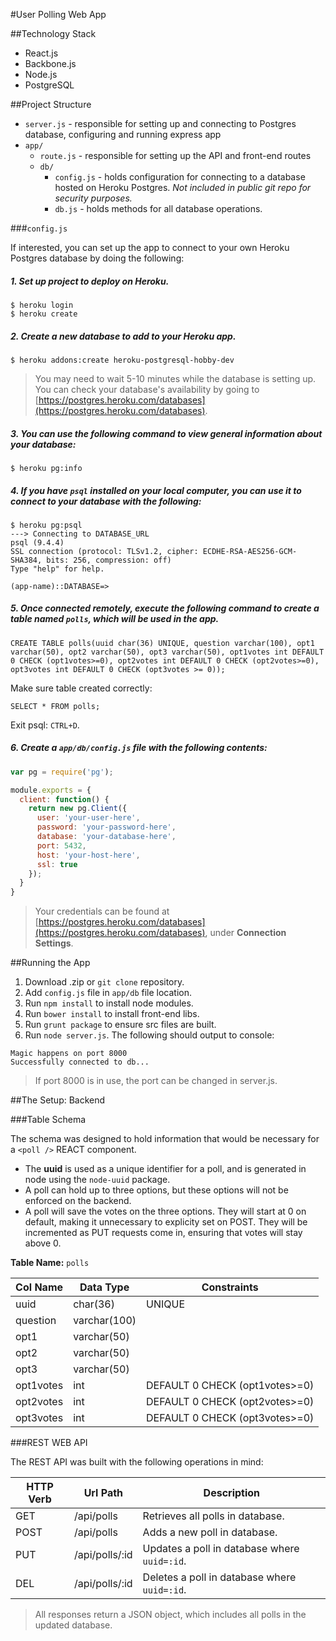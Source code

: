 #User Polling Web App

##Technology Stack

* React.js
* Backbone.js
* Node.js
* PostgreSQL

##Project Structure

* `server.js` - responsible for setting up and connecting to 
Postgres database, configuring and running express app
* `app/`
  * `route.js` - responsible for setting up the API and
  front-end routes
  * `db/`
    * `config.js` - holds configuration for connecting to a
    database hosted on Heroku Postgres. *Not included in public git repo for security purposes.*
    * `db.js` - holds methods for all database operations.

###`config.js`

If interested, you can set up the app to connect to your own
Heroku Postgres database by doing the following:

##### 1. Set up project to deploy on Heroku.
```
$ heroku login
$ heroku create
```

##### 2. Create a new database to add to your Heroku app.
```
$ heroku addons:create heroku-postgresql-hobby-dev
```
> You may need to wait 5-10 minutes while the database is setting
up. You can check your database's availability by going to
[https://postgres.heroku.com/databases](https://postgres.heroku.com/databases).

##### 3. You can use the following command to view general information about your database:
```
$ heroku pg:info
```

##### 4. If you have `psql` installed on your local computer, you can use it to connect to your database with the following:
```
$ heroku pg:psql
---> Connecting to DATABASE_URL
psql (9.4.4)
SSL connection (protocol: TLSv1.2, cipher: ECDHE-RSA-AES256-GCM-SHA384, bits: 256, compression: off)
Type "help" for help.

(app-name)::DATABASE=>
```

##### 5. Once connected remotely, execute the following command to create a table named `polls`, which will be used in the app.
```
CREATE TABLE polls(uuid char(36) UNIQUE, question varchar(100), opt1 varchar(50), opt2 varchar(50), opt3 varchar(50), opt1votes int DEFAULT 0 CHECK (opt1votes>=0), opt2votes int DEFAULT 0 CHECK (opt2votes>=0), opt3votes int DEFAULT 0 CHECK (opt3votes >= 0));
```
Make sure table created correctly:
```
SELECT * FROM polls;
```
Exit psql: `CTRL+D`.

##### 6. Create a `app/db/config.js` file with the following contents:
```javascript
var pg = require('pg');

module.exports = {
  client: function() {
    return new pg.Client({
      user: 'your-user-here',
      password: 'your-password-here',
      database: 'your-database-here',
      port: 5432,
      host: 'your-host-here',
      ssl: true
    });
  }
}
```
> Your credentials can be found at [https://postgres.heroku.com/databases](https://postgres.heroku.com/databases),
under **Connection Settings**.

##Running the App

1. Download .zip or `git clone` repository.
2. Add `config.js` file in `app/db` file location.
3. Run `npm install` to install node modules.
4. Run `bower install` to install front-end libs.
5. Run `grunt package` to ensure src files are built.
6. Run `node server.js`. The following should output to console:

```
Magic happens on port 8000
Successfully connected to db...
```

> If port 8000 is in use, the port can be changed in server.js.


##The Setup: Backend

###Table Schema

The schema was designed to hold information that would be
necessary for a `<poll />` REACT component.
* The **uuid** is used as a unique identifier for a poll,
and is generated in node using the `node-uuid` package.
* A poll can hold up to three options, but these options will
not be enforced on the backend.
* A poll will save the votes on the three options. They will
start at 0 on default, making it unnecessary to explicity set
on POST. They will be incremented as PUT requests come in,
ensuring that votes will stay above 0.

**Table Name:** `polls`

| Col Name | Data Type | Constraints |
| -------- | --------- | ----------- |
| uuid | char(36) | UNIQUE |
| question | varchar(100) | |
| opt1 | varchar(50) | |
| opt2 | varchar(50) | |
| opt3 | varchar(50) | |
| opt1votes | int | DEFAULT 0 CHECK (opt1votes>=0) |
| opt2votes | int | DEFAULT 0 CHECK (opt2votes>=0) |
| opt3votes | int | DEFAULT 0 CHECK (opt3votes>=0) |

###REST WEB API

The REST API was built with the following operations in mind:

| HTTP Verb | Url Path | Description |
| --------- | -------- | ----------- |
| GET | /api/polls | Retrieves all polls in database. |
| POST | /api/polls | Adds a new poll in database. |
| PUT | /api/polls/:id | Updates a poll in database where `uuid=:id`. |
| DEL | /api/polls/:id | Deletes a poll in database where `uuid=:id`.|

> All responses return a JSON object, which includes all polls in the updated database.